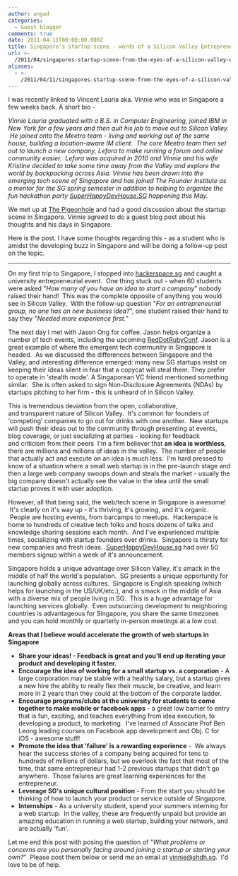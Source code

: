 ```yaml
---
author: angad
categories:
  - Guest blogger
comments: true
date: 2011-04-11T00:00:00.000Z
title: Singapore's Startup scene - words of a Silicon Valley Entrepreneur
url: >-
  /2011/04/singapores-startup-scene-from-the-eyes-of-a-silicon-valley-entrepreneur/
aliases:
  - >-
    /2011/04/11/singapores-startup-scene-from-the-eyes-of-a-silicon-valley-entrepreneur/
---
```


<p>I was recently linked to Vincent Lauria aka. Vinnie who was in Singapore a few weeks back. A short bio -</p>
<p><em>Vinnie Lauria graduated with a B.S. in Computer Engineering, joined IBM in New York for a few years and then quit his job to move out to Silicon Valley.  He joined onto the Meetro team - living and working out of the same house, building a location-aware IM client.  The core Meetro team then set out to launch a new company, Lefora to make running a forum and online community easier.  Lefora was acquired in 2010 and Vinnie and his wife Kristine decided to take some time away from the Valley and explore the world by backpacking across Asia. Vinnie has been drawn into the emerging tech scene of Singapore and has joined The Founder Institute as a mentor for the SG spring semester in addition to helping to organize the fun hackathon party <a href="http://superhappydevhouse.sg/" target="_blank">SuperHappyDevHouse.SG</a> happening this May.</em></p>

<p>We met up at <a href="http://the-pigeonhole.tumblr.com/">The Pigeonhole</a> and had a good discussion about the startup scene in Singapore. Vinnie agreed to do a guest blog post about his thoughts and his days in Singapore.</p>

<p>Here is the post. I have some thoughts regarding this - as a student who is amidst the developing buzz in Singapore and will be doing a follow-up post on the topic.</p>

---
<p>On my first trip to Singapore, I stopped into <a href="http://hackerspace.sg/" target="_blank">hackerspace.sg</a> and caught a university entrepreneurial event.  One thing stuck out - when 60 students were asked "<em>How many of you have an idea to start a company</em>" nobody raised their hand!  This was the complete opposite of anything you would see in Silicon Valley.  With the follow-up question "<em>For an entrepreneurial group, no one has an new business idea?</em>", one student raised their hand to say they "<em>Needed more experience first.</em>"</p>
<p>The next day I met with Jason Ong for coffee. Jason helps organize a number of tech events, including the upcoming <a href="http://reddotrubyconf.com/" target="_blank">RedDotRubyConf</a>. Jason is a great example of where the emergent tech community in Singapore is headed.  As we discussed the differences between Singapore and the Valley, and interesting difference emerged: many new SG startups insist on keeping their ideas silent in fear that a copycat will steal them. They prefer to operate in 'stealth mode'. A Singaporean VC friend mentioned something similar.  She is often asked to sign Non-Disclosure Agreements (NDAs) by startups pitching to her firm - this is unheard of in Silicon Valley.</p>
<p>This is tremendous deviation from the open, collaborative, and transparent nature of Silicon Valley.  It's common for founders of 'competing' companies to go out for drinks with one another.  New startups will push their ideas out to the community through presenting at events, blog coverage, or just socializing at parties - looking for feedback and criticism from their peers  I'm a firm believer that <strong>an idea is worthless</strong>, there are millions and millions of ideas in the valley.  The number of people that actually act and execute on an idea is much less.  I'm hard pressed to know of a situation where a small web startup is in the pre-launch stage and then a large web company swoops down and steals the market - usually the big company doesn't actually see the value in the idea until the small startup proves it with user adoption.</p>
<p>However, all that being said, the web/tech scene in Singapore is awesome!  It's clearly on it's way up - it's thriving, it's growing, and it's organic.  People are hosting events, from barcamps to meetups.  Hackerspace is home to hundreds of creative tech folks and hosts dozens of talks and knowledge sharing sessions each month.  And I've experienced multiple times, socializing with startup founders over drinks.  Singapore is thirsty for new companies and fresh ideas.  <a href="http://superhappydevhouse.sg/" target="_blank">SuperHappyDevHouse.sg</a> had over 50 members signup within a week of it's announcement.</p>
<p>Singapore holds a unique advantage over Silicon Valley, it's smack in the middle of half the world's population.  SG presents a unique opportunity for launching globally across cultures.  Singapore is English speaking (which helps for launching in the US/UK/etc.), and is smack in the middle of Asia with a diverse mix of people living in SG.  This is a huge advantage for launching services globally.  Even outsourcing development to neighboring countries is advantageous for Singapore, you share the same timezones and you can hold monthly or quarterly in-person meetings at a low cost.</p>
<div><strong>
</strong></div>
<div><strong>Areas that I believe would accelerate the growth of web startups in Singapore</strong></div>
<div>
<ul>
	<li><strong><strong>Share your ideas!</strong> - Feedback is great and you'll end up iterating your product and developing it faster.</strong></li>
	<li><strong>Encourage the idea of working for a small startup vs. a corporation</strong> - A large corporation may be stable with a healthy salary, but a startup gives a new hire the ability to really flex their muscle, be creative, and learn more in 2 years than they could at the bottom of the corporate ladder.</li>
	<li><strong>Encourage programs/clubs at the university for students to come together to make mobile or facebook apps</strong> - a great low barrier to entry that is fun, exciting, and teaches everything from idea execution, to developing a product, to marketing.  I've learned of Associate Prof Ben Leong leading courses on Facebook app development and Obj. C for iOS - awesome stuff!</li>
	<li><strong>Promote the idea that 'failure' is a rewarding experience</strong> -  We always hear the success stories of a company being acquired for tens to hundreds of millions of dollars, but we overlook the fact that most of the time, that same entrepreneur had 1-2 previous startups that didn't go anywhere.  Those failures are great learning experiences for the entrepreneur.</li>
	<li><strong>Leverage SG's unique cultural position</strong> - From the start you should be thinking of how to launch your product or service outside of Singapore.</li>
	<li><strong>Internships</strong> - As a university student, spend your summers interning for a web startup.  In the valley, these are frequently unpaid but provide an amazing education in running a web startup, building your network, and are actually 'fun'.</li>
</ul>
</div>

<p>Let me end this post with posing the question of "<em>What problems or concerns are you personally facing around joining a startup or starting your own?</em>"  Please post them below or send me an email at <a href="mailto:vinnie@shdh.sg" target="_blank">vinnie@shdh.sg</a>.  I'd love to be of help.
</p>

